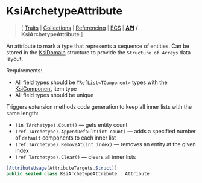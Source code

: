 # KsiArchetypeAttribute

> \[ [Traits](../traits.md)
> \| [Collections](../collections.md)
> \| [Referencing](../borrow-checker-at-home.md)
> \| [ECS](../ecs.md)
> \| **[API](index.g.md) / KsiArchetypeAttribute**
> \]

An attribute to mark a type that represents a sequence of entities.
Can be stored in the [KsiDomain](T.KsiDomainAttribute.g.md) structure
to provide the `Structure of Arrays` data layout.

Requirements: 
- All field types should be `TRefList<TComponent>` types
with the [KsiComponent](T.KsiComponentAttribute.g.md) item type
- All field types should be unique

Triggers extension methods code generation to keep all inner lists with the same length: 
- `(in TArchetype).Count()` — gets entity count
- `(ref TArchetype).AppendDefault(int count)` — adds a specified number of `default` components to each inner list
- `(ref TArchetype).RemoveAt(int index)` — removes an entity at the given index
- `(ref TArchetype).Clear()` — clears all inner lists

```csharp
[AttributeUsage(AttributeTargets.Struct)]
public sealed class KsiArchetypeAttribute : Attribute
```
